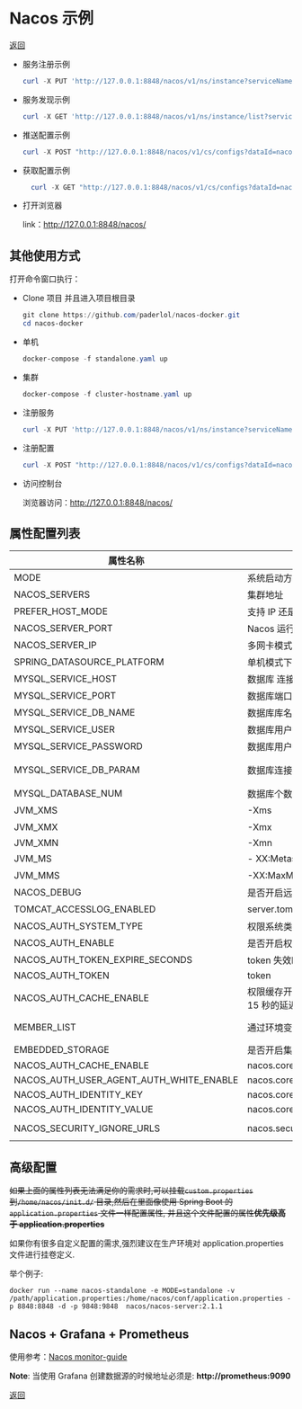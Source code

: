 # Nacos 示例

[返回](README.md)

- 服务注册示例

  ```powershell
  curl -X PUT 'http://127.0.0.1:8848/nacos/v1/ns/instance?serviceName=nacos.naming.serviceName&ip=20.18.7.10&port=8080'
  ```

- 服务发现示例

  ```powershell
  curl -X GET 'http://127.0.0.1:8848/nacos/v1/ns/instance/list?serviceName=nacos.naming.serviceName'
  ```

- 推送配置示例

  ```powershell
  curl -X POST "http://127.0.0.1:8848/nacos/v1/cs/configs?dataId=nacos.cfg.dataId&group=test&content=helloWorld"
  ```

- 获取配置示例

  ```powershell
    curl -X GET "http://127.0.0.1:8848/nacos/v1/cs/configs?dataId=nacos.cfg.dataId&group=test"
  ```

- 打开浏览器

  link：http://127.0.0.1:8848/nacos/

## 其他使用方式

打开命令窗口执行：

- Clone 项目 并且进入项目根目录

  ```powershell
  git clone https://github.com/paderlol/nacos-docker.git
  cd nacos-docker
  ```

- 单机

  ```powershell
  docker-compose -f standalone.yaml up
  ```

- 集群

  ```powershell
  docker-compose -f cluster-hostname.yaml up
  ```

- 注册服务

  ```powershell
  curl -X PUT 'http://127.0.0.1:8848/nacos/v1/ns/instance?serviceName=nacos.naming.serviceName&ip=20.18.7.10&port=8080'
  ```

- 注册配置

  ```powershell
  curl -X POST "http://127.0.0.1:8848/nacos/v1/cs/configs?dataId=nacos.cfg.dataId&group=test&content=helloWorld"
  ```

- 访问控制台

  浏览器访问：http://127.0.0.1:8848/nacos/

## 属性配置列表

| 属性名称                                | 描述                                                 | 选项                                                                                                                                                                                  |
| --------------------------------------- | ---------------------------------------------------- | ------------------------------------------------------------------------------------------------------------------------------------------------------------------------------------- |
| MODE                                    | 系统启动方式: 集群/单机                              | cluster/standalone 默认 **cluster**                                                                                                                                                   |
| NACOS_SERVERS                           | 集群地址                                             | p1:port1 空格 ip2:port2 空格 ip3:port3                                                                                                                                                |
| PREFER_HOST_MODE                        | 支持 IP 还是域名模式                                 | hostname/ip 默认**IP**                                                                                                                                                                |
| NACOS_SERVER_PORT                       | Nacos 运行端口                                       | 默认**8848**                                                                                                                                                                          |
| NACOS_SERVER_IP                         | 多网卡模式下可以指定 IP                              |                                                                                                                                                                                       |
| SPRING_DATASOURCE_PLATFORM              | 单机模式下支持 MYSQL 数据库                          | mysql / 空 默认:空                                                                                                                                                                    |
| MYSQL_SERVICE_HOST                      | 数据库 连接地址                                      |                                                                                                                                                                                       |
| MYSQL_SERVICE_PORT                      | 数据库端口                                           | 默认 : **3306**                                                                                                                                                                       |
| MYSQL_SERVICE_DB_NAME                   | 数据库库名                                           |                                                                                                                                                                                       |
| MYSQL_SERVICE_USER                      | 数据库用户名                                         |                                                                                                                                                                                       |
| MYSQL_SERVICE_PASSWORD                  | 数据库用户密码                                       |                                                                                                                                                                                       |
| MYSQL_SERVICE_DB_PARAM                  | 数据库连接参数                                       | 默认:**characterEncoding=utf8&connectTimeout=1000&socketTimeout=3000&autoReconnect=true&useSSL=false**                                                                                |
| MYSQL_DATABASE_NUM                      | 数据库个数                                           | 默认:**1**                                                                                                                                                                            |
| JVM_XMS                                 | -Xms                                                 | 默认 :1g                                                                                                                                                                              |
| JVM_XMX                                 | -Xmx                                                 | 默认 :1g                                                                                                                                                                              |
| JVM_XMN                                 | -Xmn                                                 | 512m                                                                                                                                                                                  |
| JVM_MS                                  | - XX:MetaspaceSize                                   | 默认 :128m                                                                                                                                                                            |
| JVM_MMS                                 | -XX:MaxMetaspaceSize                                 | 默认 :320m                                                                                                                                                                            |
| NACOS_DEBUG                             | 是否开启远程 DEBUG                                   | y/n 默认 :n                                                                                                                                                                           |
| TOMCAT_ACCESSLOG_ENABLED                | server.tomcat.accesslog.enabled                      | 默认 :false                                                                                                                                                                           |
| NACOS_AUTH_SYSTEM_TYPE                  | 权限系统类型选择,目前只支持 nacos 类型               | 默认 :nacos                                                                                                                                                                           |
| NACOS_AUTH_ENABLE                       | 是否开启权限系统                                     | 默认 :false                                                                                                                                                                           |
| NACOS_AUTH_TOKEN_EXPIRE_SECONDS         | token 失效时间                                       | 默认 :18000                                                                                                                                                                           |
| NACOS_AUTH_TOKEN                        | token                                                | `注意：该环境变量在Nacos 2.2.1版本中已移除`                                                                                                                                           |
| NACOS_AUTH_CACHE_ENABLE                 | 权限缓存开关 ,开启后权限缓存的更新默认有 15 秒的延迟 | 默认 : false                                                                                                                                                                          |
| MEMBER_LIST                             | 通过环境变量的方式设置集群地址                       | 例子:192.168.16.101:8847?raft_port=8807,192.168.16.101?raft_port=8808,192.168.16.101:8849?raft_port=8809                                                                              |
| EMBEDDED_STORAGE                        | 是否开启集群嵌入式存储模式                           | `embedded` 默认 : none                                                                                                                                                                |
| NACOS_AUTH_CACHE_ENABLE                 | nacos.core.auth.caching.enabled                      | default : false                                                                                                                                                                       |
| NACOS_AUTH_USER_AGENT_AUTH_WHITE_ENABLE | nacos.core.auth.enable.userAgentAuthWhite            | default : false                                                                                                                                                                       |
| NACOS_AUTH_IDENTITY_KEY                 | nacos.core.auth.server.identity.key                  | `注意：该环境变量在Nacos 2.2.1版本中已移除`                                                                                                                                           |
| NACOS_AUTH_IDENTITY_VALUE               | nacos.core.auth.server.identity.value                | `注意：该环境变量在Nacos 2.2.1版本中已移除`                                                                                                                                           |
| NACOS_SECURITY_IGNORE_URLS              | nacos.security.ignore.urls                           | default : `/,/error,/**/*.css,/**/*.js,/**/*.html,/**/*.map,/**/*.svg,/**/*.png,/**/*.ico,/console-fe/public/**,/v1/auth/**,/v1/console/health/**,/actuator/**,/v1/console/server/**` |

## 高级配置

~~如果上面的属性列表无法满足你的需求时,可以挂载`custom.properties`到`/home/nacos/init.d/` 目录,然后在里面像使用 Spring
Boot 的`application.properties`
文件一样配置属性, 并且这个文件配置的属性**优先级高于 application.properties**~~

如果你有很多自定义配置的需求,强烈建议在生产环境对 application.properties 文件进行挂卷定义.

举个例子:

```docker
docker run --name nacos-standalone -e MODE=standalone -v /path/application.properties:/home/nacos/conf/application.properties -p 8848:8848 -d -p 9848:9848  nacos/nacos-server:2.1.1
```

## Nacos + Grafana + Prometheus

使用参考：[Nacos monitor-guide](https://nacos.io/zh-cn/docs/monitor-guide.html)

**Note**: 当使用 Grafana 创建数据源的时候地址必须是: **http://prometheus:9090**

[返回](README.md)
